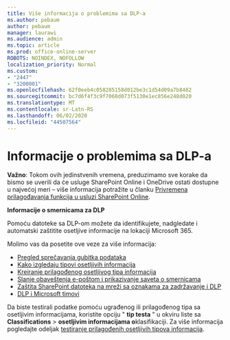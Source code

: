 ```yaml
---
title: Više informacija o problemima sa DLP-a
ms.author: pebaum
author: pebaum
manager: laurawi
ms.audience: admin
ms.topic: article
ms.prod: office-online-server
ROBOTS: NOINDEX, NOFOLLOW
localization_priority: Normal
ms.custom:
- "2447"
- "3200001"
ms.openlocfilehash: 62f0eeb4c058285158d012be3c1d54d09a7b8482
ms.sourcegitcommit: bc7d6f4f3c9f7060d073f5130e1ec856e248d020
ms.translationtype: MT
ms.contentlocale: sr-Latn-RS
ms.lasthandoff: 06/02/2020
ms.locfileid: "44507564"
---
```

# <a name="information-about-dlp-issues"></a>Informacije o problemima sa DLP-a

**Važno**: Tokom ovih jedinstvenih vremena, preduzimamo sve korake da bismo se uverili da će usluge SharePoint Online i OneDrive ostati dostupne u najvećoj meri – više informacija potražite u članku [Privremena prilagođavanja funkcija u usluzi SharePoint Online](https://aka.ms/ODSPAdjustments).

**Informacije o smernicama za DLP**

Pomoću datoteke sa DLP-om možete da identifikujete, nadgledate i automatski zaštitite osetljive informacije na lokaciji Microsoft 365.

Molimo vas da posetite ove veze za više informacija:

- [Pregled sprečavanja gubitka podataka](https://docs.microsoft.com/microsoft-365/compliance/data-loss-prevention-policies)
- [Kako izgledaju tipovi osetljivih informacija](https://docs.microsoft.com/microsoft-365/compliance/sensitive-information-type-entity-definitions)
- [Kreiranje prilagođenog osetljivog tipa informacija](https://docs.microsoft.com/microsoft-365/compliance/create-a-custom-sensitive-information-type)
- [Slanje obaveštenja e-poštom i prikazivanje saveta o smernicama](https://docs.microsoft.com/microsoft-365/compliance/use-notifications-and-policy-tips)
- [Zaštita SharePoint datoteka na mreži sa oznakama za zadržavanje i DLP](https://docs.microsoft.com/microsoft-365/compliance/protect-sharepoint-online-files-with-office-365-labels-and-dlp)
- [DLP i Microsoft timovi](https://docs.microsoft.com/microsoft-365/compliance/dlp-microsoft-teams)

Da biste testirali podatke pomoću ugrađenog ili prilagođenog tipa sa osetljivim informacijama, koristite opciju " **tip testa** " u okviru liste sa **Classifications**  >  **osetljivim informacijama o**klasifikaciji. Za više informacija pogledajte odeljak [testiranje prilagođenih osetljivih tipova informacija](https://docs.microsoft.com/microsoft-365/compliance/create-a-custom-sensitive-information-type#create-custom-sensitive-information-types-in-the-security--compliance-center).